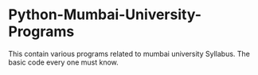 # Python-Mumbai-University-Programs
This contain various programs related to mumbai university Syllabus.
The basic code every one must know.
